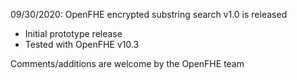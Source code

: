 09/30/2020: OpenFHE encrypted substring search v1.0 is released

* Initial prototype release 
* Tested with OpenFHE v10.3

Comments/additions are welcome by the OpenFHE team
